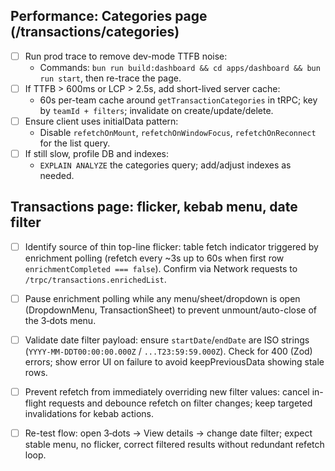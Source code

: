 ## Performance: Categories page (/transactions/categories)

- [ ] Run prod trace to remove dev-mode TTFB noise:
  - Commands: `bun run build:dashboard && cd apps/dashboard && bun run start`, then re-trace the page.
- [ ] If TTFB > 600ms or LCP > 2.5s, add short-lived server cache:
  - 60s per-team cache around `getTransactionCategories` in tRPC; key by `teamId + filters`; invalidate on create/update/delete.
- [ ] Ensure client uses initialData pattern:
  - Disable `refetchOnMount`, `refetchOnWindowFocus`, `refetchOnReconnect` for the list query.
- [ ] If still slow, profile DB and indexes:
  - `EXPLAIN ANALYZE` the categories query; add/adjust indexes as needed.

## Transactions page: flicker, kebab menu, date filter

- [ ] Identify source of thin top-line flicker: table fetch indicator triggered by enrichment polling (refetch every ~3s up to 60s when first row `enrichmentCompleted === false`). Confirm via Network requests to `/trpc/transactions.enrichedList`.
- [ ] Pause enrichment polling while any menu/sheet/dropdown is open (DropdownMenu, TransactionSheet) to prevent unmount/auto-close of the 3‑dots menu.
- [ ] Validate date filter payload: ensure `startDate`/`endDate` are ISO strings (`YYYY-MM-DDT00:00:00.000Z` / `...T23:59:59.000Z`). Check for 400 (Zod) errors; show error UI on failure to avoid keepPreviousData showing stale rows.
- [ ] Prevent refetch from immediately overriding new filter values: cancel in-flight requests and debounce refetch on filter changes; keep targeted invalidations for kebab actions.
- [ ] Re-test flow: open 3‑dots → View details → change date filter; expect stable menu, no flicker, correct filtered results without redundant refetch loop.


